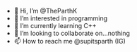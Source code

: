 - 👋 Hi, I’m @TheParthK
- 👀 I’m interested in programming
- 🌱 I’m currently learning C++
- 💞️ I’m looking to collaborate on...nothing
- 📫 How to reach me @supitsparth (IG)

<!---
TheParthK/TheParthK is a ✨ special ✨ repository because its `README.md` (this file) appears on your GitHub profile.
You can click the Preview link to take a look at your changes.
--->
